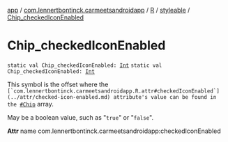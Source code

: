 [app](../../../index.md) / [com.lennertbontinck.carmeetsandroidapp](../../index.md) / [R](../index.md) / [styleable](index.md) / [Chip_checkedIconEnabled](./-chip_checked-icon-enabled.md)

# Chip_checkedIconEnabled

`static val Chip_checkedIconEnabled: `[`Int`](https://kotlinlang.org/api/latest/jvm/stdlib/kotlin/-int/index.html)
`static val Chip_checkedIconEnabled: `[`Int`](https://kotlinlang.org/api/latest/jvm/stdlib/kotlin/-int/index.html)

This symbol is the offset where the ``[`com.lennertbontinck.carmeetsandroidapp.R.attr#checkedIconEnabled`](../attr/checked-icon-enabled.md) attribute's value can be found in the ``[`#Chip`](-chip.md) array.

May be a boolean value, such as "`true`" or "`false`".

**Attr**
name com.lennertbontinck.carmeetsandroidapp:checkedIconEnabled

